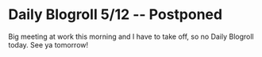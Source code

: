 # Daily Blogroll 5/12 -- Postponed

Big meeting at work this morning and I have to take off, so no Daily Blogroll today. See ya tomorrow!

